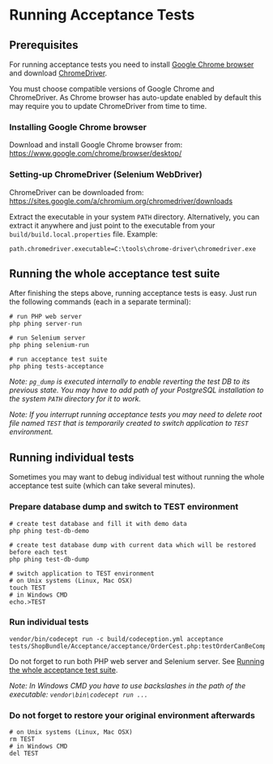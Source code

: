 # Running Acceptance Tests

## Prerequisites
For running acceptance tests you need to install [Google Chrome browser](https://www.google.com/chrome/browser/desktop/) and download [ChromeDriver](https://sites.google.com/a/chromium.org/chromedriver/).

You must choose compatible versions of Google Chrome and ChromeDriver.
As Chrome browser has auto-update enabled by default this may require you to update ChromeDriver from time to time.

### Installing Google Chrome browser
Download and install Google Chrome browser from: https://www.google.com/chrome/browser/desktop/

### Setting-up ChromeDriver (Selenium WebDriver)
ChromeDriver can be downloaded from: https://sites.google.com/a/chromium.org/chromedriver/downloads

Extract the executable in your system `PATH` directory.
Alternatively, you can extract it anywhere and just point to the executable from your `build/build.local.properties` file.
Example:
```
path.chromedriver.executable=C:\tools\chrome-driver\chromedriver.exe
```

## Running the whole acceptance test suite
After finishing the steps above, running acceptance tests is easy.
Just run the following commands (each in a separate terminal):
```
# run PHP web server
php phing server-run

# run Selenium server
php phing selenium-run

# run acceptance test suite
php phing tests-acceptance
```

*Note: `pg_dump` is executed internally to enable reverting the test DB to its previous state. You may have to add path of your PostgreSQL installation to the system `PATH` directory for it to work.*

*Note: If you interrupt running acceptance tests you may need to delete root file named `TEST` that is temporarily created to switch application to `TEST` environment.*

## Running individual tests
Sometimes you may want to debug individual test without running the whole acceptance test suite (which can take several minutes).

### Prepare database dump and switch to TEST environment
```
# create test database and fill it with demo data
php phing test-db-demo

# create test database dump with current data which will be restored before each test
php phing test-db-dump

# switch application to TEST environment
# on Unix systems (Linux, Mac OSX)
touch TEST
# in Windows CMD
echo.>TEST
```

### Run individual tests
```
vendor/bin/codecept run -c build/codeception.yml acceptance tests/ShopBundle/Acceptance/acceptance/OrderCest.php:testOrderCanBeCompleted
```

Do not forget to run both PHP web server and Selenium server. See [Running the whole acceptance test suite](#running-the-whole-acceptance-test-suite).

*Note: In Windows CMD you have to use backslashes in the path of the executable: `vendor\bin\codecept run ...`*

### Do not forget to restore your original environment afterwards
```
# on Unix systems (Linux, Mac OSX)
rm TEST
# in Windows CMD
del TEST
```

